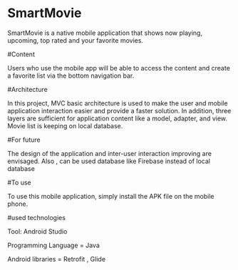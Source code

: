 # SmartMovie

SmartMovie is a native mobile application that shows now playing, upcoming, top rated and your favorite movies.

#Content

Users who use the mobile app will be able to access the content and create a favorite list via the bottom navigation bar.

#Architecture

In this project, MVC basic architecture is used to make the user and mobile application interaction easier and provide a faster solution. In addition, three layers are sufficient for application content like a model, adapter, and view. Movie list is keeping on local database.

#For future

The design of the application and inter-user interaction improving are envisaged. Also , can be used database like Firebase instead of local database

#To use

To use this mobile application, simply install the APK file on the mobile phone.

#used technologies

Tool: Android Studio

Programming Language = Java

Android libraries = Retrofit , Glide

